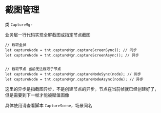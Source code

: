 # 截图管理

类 `CaptureMgr`  

业务层一行代码实现全屏截图或指定节点截图

```
// 截取全屏
let captureNode = tnt.captureMgr.captureScreenSync(); // 同步
let captureNode = tnt.captureMgr.captureScreenAsync(); // 异步


// 截取节点 当前无法截取子节点
let captureNode = tnt.captureMgr.captureNodeSync(node); // 同步 
let captureNode = tnt.captureMgr.captureNodeAsync(node); // 异步

```
这里的异步是指截图异步，不是创建节点的异步，节点在当前帧就已经创建好了，但是需要到下一帧才能被赋值图像


具体使用请查看脚本 `CaptureScene`，场景同名
